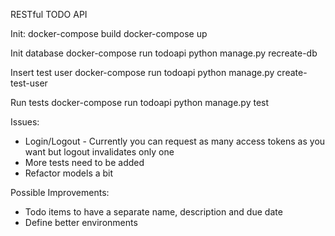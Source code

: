 RESTful TODO API

Init:
  docker-compose build
  docker-compose up

Init database
	docker-compose run todoapi python manage.py recreate-db

Insert test user
	docker-compose run todoapi python manage.py create-test-user

Run tests
	docker-compose run todoapi python manage.py test


Issues:
  - Login/Logout - Currently you can request as many access tokens as you want
  but logout invalidates only one
  - More tests need to be added
  - Refactor models a bit

Possible Improvements:
  - Todo items to have a separate name, description and due date
  - Define better environments

